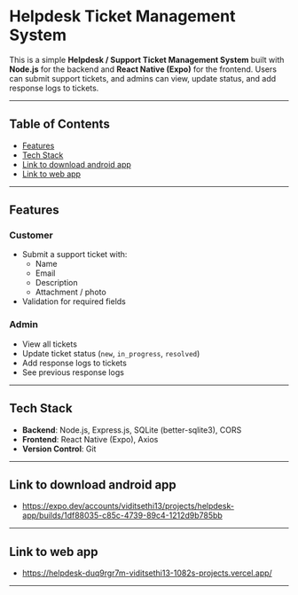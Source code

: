 # Helpdesk Ticket Management System

This is a simple **Helpdesk / Support Ticket Management System** built with **Node.js** for the backend and **React Native (Expo)** for the frontend. Users can submit support tickets, and admins can view, update status, and add response logs to tickets.

---

## Table of Contents

- [Features](#features)  
- [Tech Stack](#tech-stack)  
- [Link to download android app](#link-to-download-android-app)  
- [Link to web app](#link-to-web-app)  

---

## Features

### Customer
- Submit a support ticket with:
  - Name
  - Email
  - Description
  - Attachment / photo
- Validation for required fields  

### Admin
- View all tickets
- Update ticket status (`new`, `in_progress`, `resolved`)
- Add response logs to tickets
- See previous response logs

---

## Tech Stack

- **Backend**: Node.js, Express.js, SQLite (better-sqlite3), CORS
- **Frontend**: React Native (Expo), Axios
- **Version Control**: Git

---


## Link to download android app

- https://expo.dev/accounts/viditsethi13/projects/helpdesk-app/builds/1df88035-c85c-4739-89c4-1212d9b785bb

---


## Link to web app

- https://helpdesk-duq9rgr7m-viditsethi13-1082s-projects.vercel.app/

---
